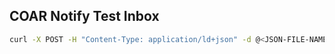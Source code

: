 ## COAR Notify Test Inbox

```bash
curl -X POST -H "Content-Type: application/ld+json" -d @<JSON-FILE-NAME> http://localhost:1313/inbox
```